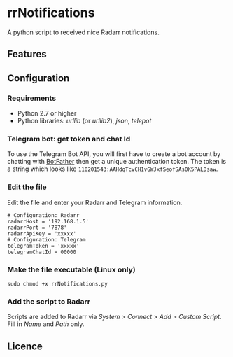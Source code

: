# rrNotifications

A python script to received nice Radarr notifications.

## Features

## Configuration
### Requirements
* Python 2.7 or higher
* Python libraries: *urllib* (or *urllib2*), *json*, *telepot*
### Telegram bot: get token and chat Id
To use the Telegram Bot API, you will first have to create a bot account by chatting with [BotFather](https://core.telegram.org/bots#6-botfather) then get a unique authentication token. The token is a string which looks like ```110201543:AAHdqTcvCH1vGWJxfSeofSAs0K5PALDsaw```.
### Edit the file
Edit the file and enter your Radarr and Telegram information.
```
# Configuration: Radarr
radarrHost = '192.168.1.5'
radarrPort = '7878'
radarrApiKey = 'xxxxx'
# Configuration: Telegram
telegramToken = 'xxxxx'
telegramChatId = 00000
```
### Make the file executable (Linux only)
```sudo chmod +x rrNotifications.py```
### Add the script to Radarr
Scripts are added to Radarr via *System* > *Connect* > *Add* > *Custom Script*. Fill in *Name* and *Path* only.
## Licence
